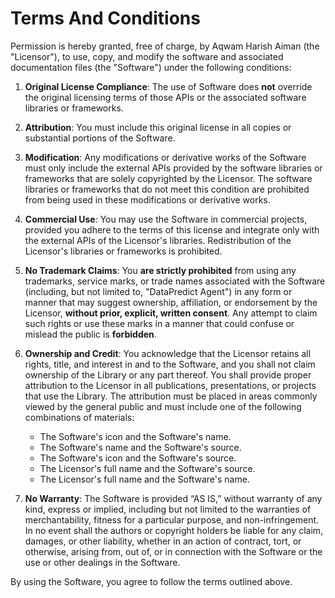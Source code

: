 # Terms And Conditions

Permission is hereby granted, free of charge, by Aqwam Harish Aiman (the "Licensor"), to use, copy, and modify the software and associated documentation files (the "Software") under the following conditions:

1. **Original License Compliance**: The use of Software does **not** override the original licensing terms of those APIs or the associated software libraries or frameworks.

2. **Attribution**: You must include this original license in all copies or substantial portions of the Software.

3. **Modification**: Any modifications or derivative works of the Software must only include the external APIs provided by the software libraries or frameworks that are solely copyrighted by the Licensor. The software libraries or frameworks that do not meet this condition are prohibited from being used in these modifications or derivative works.

4. **Commercial Use**: You may use the Software in commercial projects, provided you adhere to the terms of this license and integrate only with the external APIs of the Licensor's libraries. Redistribution of the Licensor's libraries or frameworks is prohibited.

5. **No Trademark Claims**: You **are strictly prohibited** from using any trademarks, service marks, or trade names associated with the Software (including, but not limited to, "DataPredict Agent") in any form or manner that may suggest ownership, affiliation, or endorsement by the Licensor, **without prior, explicit, written consent**. Any attempt to claim such rights or use these marks in a manner that could confuse or mislead the public is **forbidden**.

6. **Ownership and Credit**: You acknowledge that the Licensor retains all rights, title, and interest in and to the Software, and you shall not claim ownership of the Library or any part thereof. You shall provide proper attribution to the Licensor in all publications, presentations, or projects that use the Library. The attribution must be placed in areas commonly viewed by the general public and must include one of the following combinations of materials:  
   
   - The Software's icon and the Software's name.  
   - The Software's name and the Software's source.  
   - The Software's icon and the Software's source.  
   - The Licensor's full name and the Software's source.  
   - The Licensor's full name and the Software's name.

7. **No Warranty**: The Software is provided “AS IS,” without warranty of any kind, express or implied, including but not limited to the warranties of merchantability, fitness for a particular purpose, and non-infringement. In no event shall the authors or copyright holders be liable for any claim, damages, or other liability, whether in an action of contract, tort, or otherwise, arising from, out of, or in connection with the Software or the use or other dealings in the Software.

By using the Software, you agree to follow the terms outlined above.
